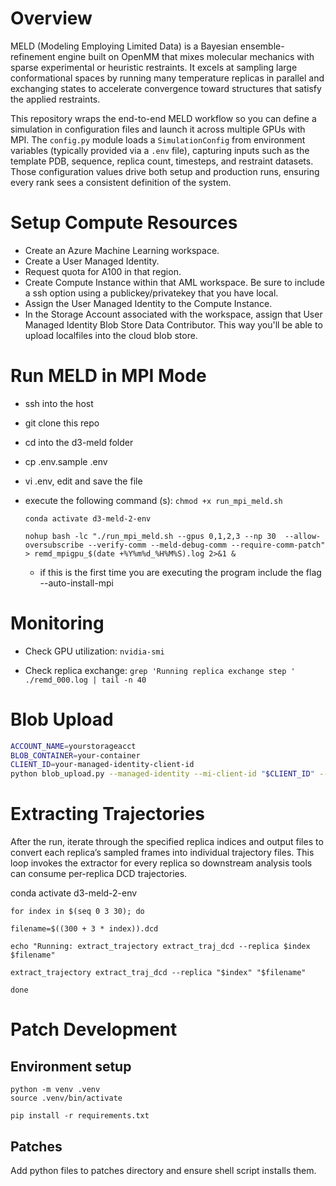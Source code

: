 # Overview

MELD (Modeling Employing Limited Data) is a Bayesian ensemble-refinement engine built on OpenMM that mixes molecular mechanics with sparse experimental or heuristic restraints. It excels at sampling large conformational spaces by running many temperature replicas in parallel and exchanging states to accelerate convergence toward structures that satisfy the applied restraints.

This repository wraps the end-to-end MELD workflow so you can define a simulation in configuration files and launch it across multiple GPUs with MPI. The `config.py` module loads a `SimulationConfig` from environment variables (typically provided via a `.env` file), capturing inputs such as the template PDB, sequence, replica count, timesteps, and restraint datasets. Those configuration values drive both setup and production runs, ensuring every rank sees a consistent definition of the system.

# Setup Compute Resources

- Create an Azure Machine Learning workspace.
- Create a User Managed Identity.
- Request quota for A100 in that region.
- Create Compute Instance within that AML workspace.
  Be sure to include a ssh option using a publickey/privatekey that you have local.
- Assign the User Managed Identity to the Compute Instance.
- In the Storage Account associated with the workspace, assign that User Managed Identity Blob Store Data Contributor. This way you'll be able to upload localfiles into the cloud blob store.


# Run MELD in MPI Mode

- ssh into the host
- git clone this repo
- cd into the d3-meld folder
- cp .env.sample .env
- vi .env, edit and save the file
- execute the following command (s):
  `chmod +x run_mpi_meld.sh`

  `conda activate d3-meld-2-env`

  ```nohup bash -lc "./run_mpi_meld.sh --gpus 0,1,2,3 --np 30  --allow-oversubscribe --verify-comm --meld-debug-comm --require-comm-patch" > remd_mpigpu_$(date +%Y%m%d_%H%M%S).log 2>&1 &```

  * if this is the first time you are executing the program include the flag --auto-install-mpi

# Monitoring

- Check GPU utilization:
```nvidia-smi```

- Check replica exchange:
```grep 'Running replica exchange step ' ./remd_000.log | tail -n 40```


# Blob Upload

```bash
ACCOUNT_NAME=yourstorageacct
BLOB_CONTAINER=your-container
CLIENT_ID=your-managed-identity-client-id
python blob_upload.py --managed-identity --mi-client-id "$CLIENT_ID" --account-name "$ACCOUNT_NAME" --container "$BLOB_CONTAINER" --path ./Data/trajectory.pdb --destination .
```

# Extracting Trajectories

After the run, iterate through the specified replica indices and output files to convert each replica’s sampled frames into individual trajectory files. This loop invokes the extractor for every replica so downstream analysis tools can consume per-replica DCD trajectories.

conda activate d3-meld-2-env 

```
for index in $(seq 0 3 30); do

filename=$((300 + 3 * index)).dcd

echo "Running: extract_trajectory extract_traj_dcd --replica $index $filename"

extract_trajectory extract_traj_dcd --replica "$index" "$filename"

done

```

# Patch Development

## Environment setup

```shell
python -m venv .venv 
source .venv/bin/activate
```

```shell
pip install -r requirements.txt
```

## Patches

Add python files to patches directory and ensure shell script installs them.